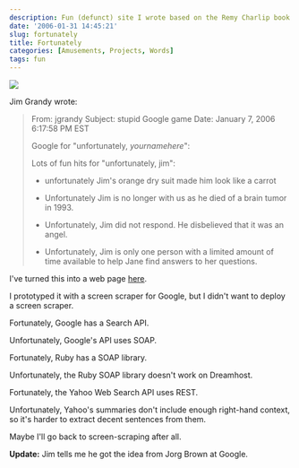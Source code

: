 ```yaml
---
description: Fun (defunct) site I wrote based on the Remy Charlip book
date: '2006-01-31 14:45:21'
slug: fortunately
title: Fortunately
categories: [Amusements, Projects, Words]
tags: fun
---
```


[![](/projects/images/charlip.jpg)](/words/fortunately)

<!-- more -->

Jim Grandy wrote:

> From:   jgrandy
> Subject: stupid Google game
> Date: January 7, 2006 6:17:58 PM EST
>
> Google for "unfortunately, *yournamehere*":
>
> Lots of fun hits for "unfortunately, jim":
>
> * unfortunately Jim's orange dry suit made him look like a carrot
>
> * Unfortunately Jim is no longer with us as he died of a brain tumor in 1993.
>
> * Unfortunately, Jim did not respond. He disbelieved that it was an angel.
>
> * Unfortunately, Jim is only one person with a limited amount of time available to
> help Jane find answers to her questions.

I've turned this into a web page [here](/words/fortunately).

I prototyped it with a screen scraper for Google, but I didn't want to deploy a screen scraper.

Fortunately, Google has a Search API.

Unfortunately, Google's API uses SOAP.

Fortunately, Ruby has a SOAP library.

Unfortunately, the Ruby SOAP library doesn't work on Dreamhost.

Fortunately, the Yahoo Web Search API uses REST.

Unfortunately, Yahoo's summaries don't include enough right-hand context, so it's harder to extract decent sentences from them.

Maybe I'll go back to screen-scraping after all.

**Update:** Jim tells me he got the idea from Jorg Brown at Google.
